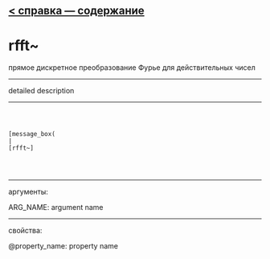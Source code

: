 [< справка — содержание](ceammc_lib.html)
---

# rfft~


прямое дискретное преобразование Фурье для действительных чисел

---

detailed description
<br>


---


```



[message_box(                                 
|
[rfft~]


            
```

---
аргументы:

ARG_NAME: argument name<br>

---
свойства:

@property_name: property name<br>

